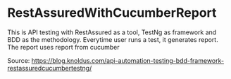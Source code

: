 # RestAssuredWithCucumberReport

This is API testing with RestAssured as a tool, TestNg as framework and BDD as the methodology. Everytime user runs a test, it generates report. The report uses report from cucumber

Source: https://blog.knoldus.com/api-automation-testing-bdd-framework-restassuredcucumbertestng/
